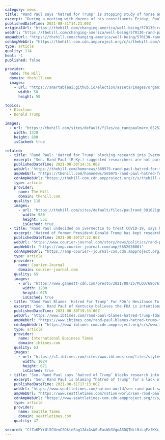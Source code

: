 ```yaml
---
category: news
title: "Rand Paul says 'hatred for Trump' is stopping study of horse and human drug to treat COVID-19"
excerpt: "During a meeting with dozens of his constituents Friday, Paul claimed researchers are unwilling to take Ivermectin seriously as a COVID-19 treatment because of their dislike for the former president."
publishedDateTime: 2021-08-31T14:21:00Z
originalUrl: "https://thehill.com/changing-america/well-being/570130-rand-paul-says-hatred-for-trump-is-stopping-study-of-horse-and"
webUrl: "https://thehill.com/changing-america/well-being/570130-rand-paul-says-hatred-for-trump-is-stopping-study-of-horse-and"
ampWebUrl: "https://thehill.com/changing-america/well-being/570130-rand-paul-says-hatred-for-trump-is-stopping-study-of-horse-and?amp"
cdnAmpWebUrl: "https://thehill-com.cdn.ampproject.org/c/s/thehill.com/changing-america/well-being/570130-rand-paul-says-hatred-for-trump-is-stopping-study-of-horse-and?amp"
type: article
quality: 114
heat: -1
published: false

provider:
  name: The Hill
  domain: thehill.com
  images:
    - url: "https://smartableai.github.io/election/assets/images/organizations/thehill.com-50x50.jpg"
      width: 50
      height: 50

topics:
  - Election
  - Donald Trump

images:
  - url: "https://thehill.com/sites/default/files/ca_randpaulmarx_052521getty_1.png"
    width: 1320
    height: 880
    isCached: true

related:
  - title: "Rand Paul: 'Hatred for Trump' blocking research into Ivermectin as COVID-19 treatment"
    excerpt: "Sen. Rand Paul (R-Ky.) suggested researchers are not pursuing ivermectin as a possible COVID-19 treatment because of their disdain for former President Trump."
    publishedDateTime: 2021-08-30T14:31:00Z
    webUrl: "https://thehill.com/homenews/569975-rand-paul-hatred-for-trump-blocking-research-into-ivermectin"
    ampWebUrl: "https://thehill.com/homenews/569975-rand-paul-hatred-for-trump-blocking-research-into-ivermectin?amp"
    cdnAmpWebUrl: "https://thehill-com.cdn.ampproject.org/c/s/thehill.com/homenews/569975-rand-paul-hatred-for-trump-blocking-research-into-ivermectin?amp"
    type: article
    provider:
      name: The Hill
      domain: thehill.com
    quality: 118
    images:
      - url: "https://thehill.com/sites/default/files/paulrand_081021gn_lead.jpg"
        width: 980
        height: 551
        isCached: true
  - title: "Rand Paul undecided on ivermectin to treat COVID-19, says hatred of Trump hinders research"
    excerpt: "Hatred of former President Donald Trump has kept researchers from looking into the anti-parasitic drug ivermectin and other drugs to treat COVID-19, Republican Kentucky Sen. Rand Paul told constituents on Friday."
    publishedDateTime: 2021-08-30T17:22:00Z
    webUrl: "https://www.courier-journal.com/story/news/politics/rand-paul/2021/08/30/rand-paul-ivermectin-senator-undecided-on-drug-to-treat-covid/5652636001/"
    ampWebUrl: "https://amp.courier-journal.com/amp/5652636001"
    cdnAmpWebUrl: "https://amp-courier--journal-com.cdn.ampproject.org/c/s/amp.courier-journal.com/amp/5652636001"
    type: article
    provider:
      name: Courier-Journal
      domain: courier-journal.com
    quality: 65
    images:
      - url: "https://www.gannett-cdn.com/presto/2021/08/25/PLOU/68676780-4835-4d79-bc53-daea692eb138-RandPaul_01jpg.jpg?auto=webp&crop=4668,2626,x0,y428&format=pjpg&width=1200"
        width: 1200
        height: 675
        isCached: true
  - title: "Rand Paul Blames ‘Hatred For Trump’ For FDA’s Hesitance To Study Ivermectin, Hydroxychloroquine"
    excerpt: "Sen. Rand Paul of Kentucky believes the FDA is intentionally avoiding studies for ivermectin And hydroxychloroquine."
    publishedDateTime: 2021-08-30T19:33:00Z
    webUrl: "https://www.ibtimes.com/rand-paul-blames-hatred-trump-fdas-hesitance-study-ivermectin-hydroxychloroquine-3284152"
    ampWebUrl: "https://www.ibtimes.com/rand-paul-blames-hatred-trump-fdas-hesitance-study-ivermectin-hydroxychloroquine-3284152?amp=1"
    cdnAmpWebUrl: "https://www-ibtimes-com.cdn.ampproject.org/c/s/www.ibtimes.com/rand-paul-blames-hatred-trump-fdas-hesitance-study-ivermectin-hydroxychloroquine-3284152?amp=1"
    type: article
    provider:
      name: International Business Times
      domain: ibtimes.com
    quality: 63
    images:
      - url: "https://s1.ibtimes.com/sites/www.ibtimes.com/files/styles/full/public/2020/12/09/us-senator-rand-paul-seen-in-november-has.jpg"
        width: 1024
        height: 671
        isCached: true
  - title: "Sen. Rand Paul says ‘hatred of Trump’ blocks research into ivermectin to treat COVID-19"
    excerpt: "Sen. Rand Paul is blaming “hatred of Trump” for a lack of research into ivermectin, a deworming medication for livestock that some vaccine skeptics are touting as the miracle cure for humans with COVID-19."
    publishedDateTime: 2021-08-31T17:13:00Z
    webUrl: "https://www.seattletimes.com/nation-world/sen-rand-paul-says-hatred-of-trump-blocks-research-into-ivermectin-to-treat-covid-19/"
    ampWebUrl: "https://www.seattletimes.com/nation-world/sen-rand-paul-says-hatred-of-trump-blocks-research-into-ivermectin-to-treat-covid-19/?amp=1"
    cdnAmpWebUrl: "https://www-seattletimes-com.cdn.ampproject.org/c/s/www.seattletimes.com/nation-world/sen-rand-paul-says-hatred-of-trump-blocks-research-into-ivermectin-to-treat-covid-19/?amp=1"
    type: article
    provider:
      name: Seattle Times
      domain: seattletimes.com
    quality: 47

secured: "CfZa6MYrUl5CNenCSQkteEag1JAxAsW0uFauWb3VgoA8DQTHit0iLqFzfKKcjzFcV9iv7UrTkwMDOMQJLp2FTk6Tb2fVv/EYVgiW4tcwkkUNFmmKWI0ADCXfyUlUbEX8HWG7eNOboIWzHPHk9uO6657ABnXx1o8sBK8RwYRI2D3IL0oI8ncNELyeHb6G/LSOt/bqwsax1tQZvs+AYH6KeRC2L7qTIKS+12JGrqD4OIpYLW8M/nz6KjUvcU5pDrpq8qPigrbsHcOk7P6tVIvNG6w00bt/yhshwbohH64wDYi4w1KeEvgH0tXCsOI7VQ1LUTCb1pMgCjmcycWf6T0b5C9wxxV9SXAZvhsXUvYr41A=;rP7hlMXdGvlSHXfGAtETmg=="
---
```


